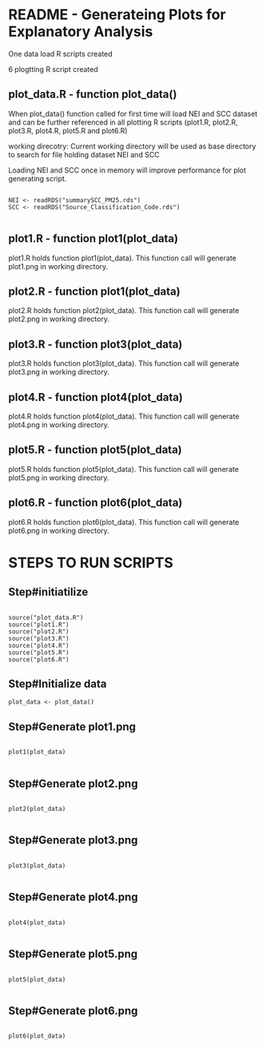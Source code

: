 README - Generateing Plots for Explanatory Analysis
========================================================

One data load R scripts created

6 plogtting R script created

plot_data.R - function plot_data() 
-----------

When plot_data() function called for first time will load NEI and SCC dataset and can be further referenced in all plotting R scripts (plot1.R, plot2.R, plot3.R, plot4.R, plot5.R and plot6.R)

working direcotry: Current working directory will be used as base directory to search for file
holding dataset NEI and SCC

Loading NEI and SCC once in memory will improve performance for plot generating script.


```{r}

NEI <- readRDS("summarySCC_PM25.rds")
SCC <- readRDS("Source_Classification_Code.rds")


```

plot1.R - function plot1(plot_data)
--------

plot1.R holds function plot1(plot_data). This function call will generate plot1.png in working directory.


plot2.R - function plot1(plot_data)
--------

plot2.R holds function plot2(plot_data). This function call will generate plot2.png in working directory.


plot3.R - function plot3(plot_data)
--------

plot3.R holds function plot3(plot_data). This function call will generate plot3.png in working directory.


plot4.R - function plot4(plot_data)
--------

plot4.R holds function plot4(plot_data). This function call will generate plot4.png in working directory.


plot5.R - function plot5(plot_data)
--------

plot5.R holds function plot5(plot_data). This function call will generate plot5.png in working directory.


plot6.R - function plot6(plot_data)
--------

plot6.R holds function plot6(plot_data). This function call will generate plot6.png in working directory.


STEPS TO RUN SCRIPTS
========================================================

Step#initiatilize
-----------------

```{r}

source("plot_data.R")
source("plot1.R")
source("plot2.R")
source("plot3.R")
source("plot4.R")
source("plot5.R")
source("plot6.R")

```

Step#Initialize data
--------------------

```{r}
plot_data <- plot_data()

```
Step#Generate plot1.png
--------------------

```{r}

plot1(plot_data)


```

Step#Generate plot2.png
--------------------

```{r}

plot2(plot_data)


```

Step#Generate plot3.png
--------------------

```{r}

plot3(plot_data)


```


Step#Generate plot4.png
--------------------

```{r}

plot4(plot_data)


```


Step#Generate plot5.png
--------------------

```{r}

plot5(plot_data)


```


Step#Generate plot6.png
--------------------

```{r}

plot6(plot_data)


```
